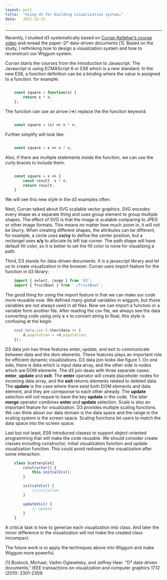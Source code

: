 ```yaml
---
layout:	post
title:	"Using d3 for building visualization system…"
date:	2021-12-31
---
```






---

Recently, I studied d3 systematically based on [Curran Kelleher’s course video](https://www.youtube.com/watch?v=4e3NF8ez95w&list=PL9yYRbwpkykvOXrZumtZWbuaXWHvjD8gi) and reread the paper: D³ data-driven documents [1]. Based on the study, I rethinking how to design a visualization system and how to reconstruct our Wiggum system.  

Curran starts the courses from the introduction to Javascript. The Javascript is using ECMAScript 6 or ES6 which is a new standard. In the new ES6, a function definition can be a binding where the value is assigned to a function. for example:
```js

    const square = function(x) {
        return x * x;
    };
```
The function can use an arrow (=>) replace the the funciton keyword:
```js

    const square = (x) => x * x;
```
Further simplify will look like:
```js

    const square = x => x * x;
```
Also, if there are multiple statements inside the function, we can use the curly braces to include them:
```js

    const square = x => {
        const result  x * x;
        return result;
    }
```
We will see this new style in the d3 examples often.

Next, Curran talked about SVG scalable vector graphics. SVG encodes every shape as a separate thing and uses group element to group multiple shapes. The effect of SVG is that the image is scalable comparing to JPEG or other image formats. This means no matter how much zoom in, it will not be blurry. When creating different shapes, the attributes can be different, for example, a circle uses **cx/cy** to define the center position, but a rectangel uses **x/y** to allocate its left top corner. The path shape will have default fill color, so it is better to set the fill color to none for visualizing a path. 

Third, D3 stands for data-driven documents. It is a javascript library and let us to create visualization in the browser. Curran uses import feature for the function in d3 library:
```js
    import { select, range } from 'd3';
    import { fruitBowl } from './fruitBowl';
```
The good thing for using the import feature is that we can make our code more reusable now. We defined many global variables in wiggum, but those variables are not always used in all files. Now we can import a function or a variable form another file. After reading the csv file, we always see the data converting code using only a **+** to convert string to float, this style is confusing at the begin.
```js
    csv('data.csv').then(data +> {
        d.population = +d.population;
    });
```
D3 data join has three features enter, update, and exit to communicate between data and the dom elements. These features plays an important role for efficient dynamic visualizations. D3 data join looks like figure 1. On one side, there is data which is input data array, and the other side is nodes which are DOM elements. The d3 join deals with three separate cases: **enter**, **update** and **exit**. The **enter** operator will create placeholer nodes for incoming data array, and the **exit** returns elements related to deleted data. The **update** is the case where there exist both DOM elements and data element, and they are correponse to each other already. The **update** selection will not requre to have the key **update** in the code. The later **merge** operator combines **enter** and **update** selection. Scale is also an important feature for visualizaiton. D3 provides multiple scaling functions. We can think about our data domain is the data space and the range in the scaling system is the screen space. Scaling functions let users to match the data space into the screen space.

Last but not least, ES6 introduced clasess to support object-oriented programming that will make the code reusable. We should consider create classes including constructor, initial visualization function and update visualization function. This could avoid redrawing the visualization after some interaction.
```js
    class Scatterplot{
        constructor() {
            this.initialVis();
        }

        initialVis() {
            //initialize
        }

        updateVis() {
            // update
        }
    }
```
A critical task is how to generize each visualization into class. And later the minor difference in the visualization will not make the created class imcompact.

The future work is to apply the techniques above into Wiggum and make Wiggum more powerful.  

[1] Bostock, Michael, Vadim Ogievetsky, and Jeffrey Heer. "D³ data-driven documents." IEEE transactions on visualization and computer graphics 17.12 (2011): 2301-2309.






